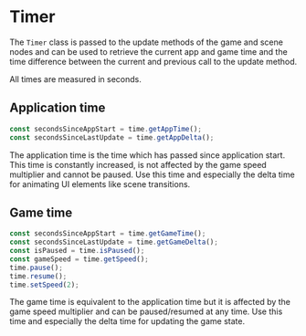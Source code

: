 Timer
====

The `Timer` class is passed to the update methods of the game and scene nodes and can be used to retrieve the current app and game time and the time difference between the current and previous call to the update method.

All times are measured in seconds.

Application time
----------------

```typescript
const secondsSinceAppStart = time.getAppTime();
const secondsSinceLastUpdate = time.getAppDelta();
```

The application time is the time which has passed since application start. This time is constantly increased, is not affected by the game speed multiplier and cannot be paused. Use this time and especially the delta time for animating UI elements like scene transitions.

Game time
---------

```typescript
const secondsSinceAppStart = time.getGameTime();
const secondsSinceLastUpdate = time.getGameDelta();
const isPaused = time.isPaused();
const gameSpeed = time.getSpeed();
time.pause();
time.resume();
time.setSpeed(2);
```

The game time is equivalent to the application time but it is affected by the game speed multiplier and can be paused/resumed at any time. Use this time and especially the delta time for updating the game state.
